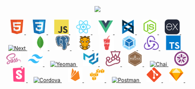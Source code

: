 <div id="header" align="center">
  <img src="https://streak-stats.demolab.com/?user=autoboxer&theme=tokyonight&hide_border=true" />
</div>
<br />
<div align="center">
  <a href="#">
    <img src="https://github.com/devicons/devicon/blob/master/icons/html5/html5-original.svg" title="HTML5" alt="HTML" height="40" />
  </a>&nbsp&nbsp&nbsp
  <a href="#">
    <img src="https://github.com/devicons/devicon/blob/master/icons/css3/css3-original.svg"  title="CSS3" alt="CSS" height="40" />
  </a>&nbsp&nbsp&nbsp
  <a href="#">
    <img src="https://github.com/devicons/devicon/blob/master/icons/javascript/javascript-original.svg" title="JavaScript" alt="JavaScript" height="40"/>
  </a>&nbsp&nbsp&nbsp
  <a href="#">
    <img src="https://github.com/devicons/devicon/blob/master/icons/react/react-original.svg" title="React" alt="React" height="40" />
  </a>&nbsp&nbsp&nbsp
  <a href="#">
    <img src="https://github.com/devicons/devicon/blob/master/icons/vuejs/vuejs-original.svg" title="Vue" alt="Vue" height="40" />
  </a>&nbsp&nbsp&nbsp
  <a href="#">
    <img src="https://github.com/devicons/devicon/blob/master/icons/backbonejs/backbonejs-original.svg" title="Backbone" alt="Backbone" height="40" />
  </a>&nbsp&nbsp&nbsp
  <a href="#">
    <img src="https://github.com/devicons/devicon/blob/master/icons/nodejs/nodejs-original.svg" title="Node" alt="Node" height="40" />
  </a>&nbsp&nbsp&nbsp
  <a href="#">
    <img src="https://github.com/tandpfun/skill-icons/blob/main/icons/ExpressJS-Dark.svg" title="Express" alt="Express" height="40" />
  </a>&nbsp&nbsp&nbsp
  <a href="#">
    <img src="https://assets.vercel.com/image/upload/v1662130559/nextjs/Icon_dark_background.png" title="Next" alt="Next" height="40" />
  </a>&nbsp&nbsp&nbsp
  <a href="#">
    <img src="https://github.com/devicons/devicon/blob/master/icons/mongodb/mongodb-original.svg" title="MongoDB" alt="MongoDB" height="40" />
  </a>&nbsp&nbsp&nbsp
  <a href="#">
    <img src="https://github.com/devicons/devicon/blob/master/icons/postgresql/postgresql-original.svg" title="PostgreSQL" alt="PostgreSQL" height="40" />
  </a>&nbsp&nbsp&nbsp
  <a href="#">
    <img src="https://github.com/devicons/devicon/blob/master/icons/grunt/grunt-original.svg" title="Grunt" alt="Grunt" height="40" />
  </a>&nbsp&nbsp&nbsp
  <a href="#">
    <img src="https://github.com/devicons/devicon/blob/master/icons/gulp/gulp-plain.svg" title="Gulp" alt="Gulp" height="40" />
  </a>&nbsp&nbsp&nbsp
  <a href="#">
    <img src="https://github.com/devicons/devicon/blob/master/icons/webpack/webpack-original.svg" title="Webpack" alt="Webpack" height="40" />
  </a>&nbsp&nbsp&nbsp
  <a href="#">
    <img src="https://github.com/devicons/devicon/blob/master/icons/redux/redux-original.svg" title="Redux" alt="Redux" height="40" />
  </a>&nbsp&nbsp&nbsp
  <a href="#">
    <img src="https://github.com/devicons/devicon/blob/master/icons/typescript/typescript-original.svg" title="TypeScript" alt="TypeScript" height="40" />
  </a>&nbsp&nbsp&nbsp
  <a href="#">
    <img src="https://github.com/devicons/devicon/blob/master/icons/sass/sass-original.svg" title="Sass" alt="Sass" height="40" />
  </a>&nbsp&nbsp&nbsp
  <a href="#">
    <img src="https://github.com/devicons/devicon/blob/master/icons/tailwindcss/tailwindcss-plain.svg" title="Tailwind" alt="Tailwind" height="40" />
  </a>&nbsp&nbsp&nbsp
  <a href="#">
    <img src="https://www.vectorlogo.zone/logos/yeoman/yeoman-icon.svg" title="Yeoman" alt="Yeoman" height="40" />
  </a>&nbsp&nbsp&nbsp
  <a href="#">
    <img src="https://github.com/devicons/devicon/blob/master/icons/materialui/materialui-original.svg" title="Material UI" alt="Material UI" height="40"/>
  </a>&nbsp&nbsp&nbsp
  <a href="#">
    <img src="https://github.com/devicons/devicon/blob/master/icons/jest/jest-plain.svg" title="Jest" alt="Jest" height="40"/>
  </a>&nbsp&nbsp&nbsp
  <a href="#">
    <img src="https://github.com/devicons/devicon/blob/master/icons/mocha/mocha-plain.svg" title="Mocha" alt="Mocha" height="40"/>
  </a>&nbsp&nbsp&nbsp
  <a href="#">
    <img src="https://www.vectorlogo.zone/logos/chaijs/chaijs-icon.svg" title="Chai" alt="Chai" height="40"/>
  </a>&nbsp&nbsp&nbsp
  <a href="#">
    <img src="https://github.com/devicons/devicon/blob/master/icons/jasmine/jasmine-plain.svg" title="Jasmine" alt="Jasmine" height="40"/>
  </a>&nbsp&nbsp&nbsp
  <a href="#">
    <img src="https://github.com/devicons/devicon/blob/master/icons/storybook/storybook-original.svg" title="Storybook" alt="Storybook" height="40"/>
  </a>&nbsp&nbsp&nbsp
  <a href="#">
    <img src="https://www.vectorlogo.zone/logos/apache_cordova/apache_cordova-icon.svg" title="Cordova" alt="Cordova" height="40"/>
  </a>&nbsp&nbsp&nbsp
  <a href="#">
    <img src="https://github.com/devicons/devicon/blob/master/icons/firebase/firebase-plain.svg" title="Firebase" alt="Firebase" height="40"/>
  </a>&nbsp&nbsp&nbsp
  <a href="#">
    <img src="https://github.com/devicons/devicon/blob/master/icons/amazonwebservices/amazonwebservices-original.svg" title="AWS" alt="AWS" height="40"/>
  </a>&nbsp&nbsp&nbsp
  <a href="#">
    <img src="https://www.vectorlogo.zone/logos/getpostman/getpostman-icon.svg" title="Postman" alt="Postman" height="40"/>
  </a>&nbsp&nbsp&nbsp
  <a href="#">
    <img src="https://github.com/devicons/devicon/blob/master/icons/git/git-original.svg" title="Git" alt="Git" height="40"/>
  </a>&nbsp&nbsp&nbsp
  <a href="#">
    <img src="https://github.com/devicons/devicon/blob/master/icons/sketch/sketch-original.svg" title="Sketch" alt="Sketch" height="40"/>
  </a>&nbsp&nbsp&nbsp
</div>